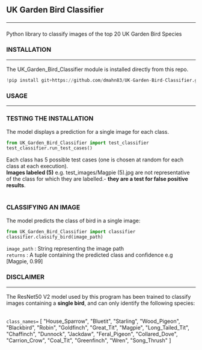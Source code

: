## UK Garden Bird Classifier <hr> 
 Python library to classify images of the top 20 UK Garden Bird Species </br>

### INSTALLATION <hr>
The UK_Garden_Bird_Classifier module is installed directly from this repo.

```python
!pip install git+https://github.com/dmahn83/UK-Garden-Bird-Classifier.git
```

### USAGE <hr>

### TESTING THE INSTALLATION
The model displays a prediction for a single image for each class.  

```python
from UK_Garden_Bird_Classifier import test_classifier
test_classifier.run_test_cases()
```

Each class has 5 possible test cases (one is chosen at random for each class at each execution).<br>
**Images labeled (5)** e.g. test_images/Magpie (5).jpg are not representative of the class for which they are labelled.- **they are a test for false positive results**.  <br><br> 

### CLASSIFYING AN IMAGE
The model predicts the class of bird in a single image:

```python
from UK_Garden_Bird_Classifier import classifier
classifier.classify_bird(image_path)
```
`image_path` : String representing the image path<br />
`returns` : A tuple containing the predicted class and confidence e.g  [Magpie, 0.99]<br />


### DISCLAIMER<hr>

The ResNet50 V2 model used by this program has been trained to classify images containing a **single bird**, and can only identify the following species:<br/><br/>

`class_names=`  [
    "House_Sparrow", "Bluetit", "Starling", "Wood_Pigeon", "Blackbird", "Robin", "Goldfinch", "Great_Tit",
    "Magpie", "Long_Tailed_Tit", "Chaffinch", "Dunnock", "Jackdaw", "Feral_Pigeon", "Collared_Dove",
    "Carrion_Crow", "Coal_Tit", "Greenfinch", "Wren", "Song_Thrush"
]

